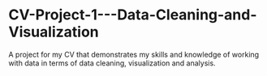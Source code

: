# CV-Project-1---Data-Cleaning-and-Visualization
A project for my CV that demonstrates my skills and knowledge of working with data in terms of data cleaning, visualization and analysis.

